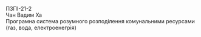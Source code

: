 ПЗПІ-21-2  
Чан Вадим Ха  
Програмна система розумного розподілення комунальними ресурсами (газ, вода, електроенегрія)  